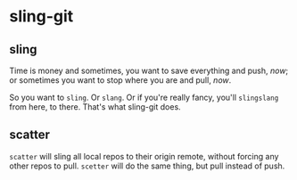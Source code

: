 sling-git
=========

sling
-----
Time is money and sometimes, you want to save everything and push,
_now_; or sometimes you want to stop where you are and pull,
_now_.

So you want to `sling`. Or `slang`. Or if you're really fancy,
you'll `slingslang` from here, to there. That's what sling-git
does.

scatter
-------
`scatter` will sling all local repos to their origin remote,
without forcing any other repos to pull. `scetter` will do the
same thing, but pull instead of push.

